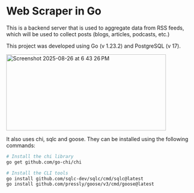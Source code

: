 # Web Scraper in Go
This is a backend server that is used to aggregate data from RSS feeds, which will be used to collect posts (blogs, articles, podcasts, etc.)

This project was developed using Go (v 1.23.2) and PostgreSQL (v 17).

<img width="425" height="202" alt="Screenshot 2025-08-26 at 6 43 26 PM" src="https://github.com/user-attachments/assets/594c1f11-876c-45f5-9850-f846329302a5" />


It also uses chi, sqlc and goose. They can be installed using the following commands:

```bash
# Install the chi library
go get github.com/go-chi/chi

# Install the CLI tools
go install github.com/sqlc-dev/sqlc/cmd/sqlc@latest
go install github.com/pressly/goose/v3/cmd/goose@latest
```

